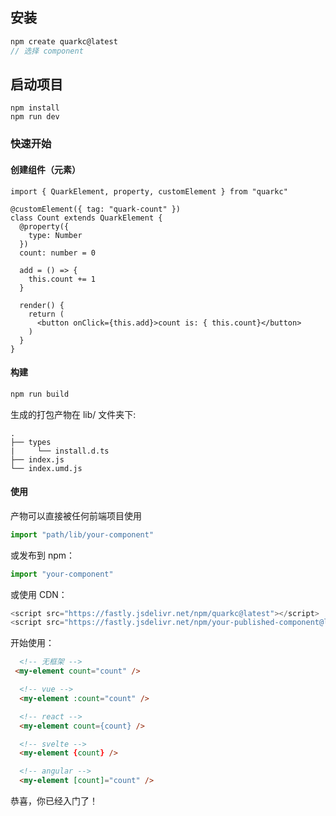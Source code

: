 ## 安装

```js
npm create quarkc@latest
// 选择 component
```

## 启动项目
```
npm install
npm run dev
```

### 快速开始

#### 创建组件（元素）

```tsx
import { QuarkElement, property, customElement } from "quarkc"

@customElement({ tag: "quark-count" })
class Count extends QuarkElement {
  @property({
    type: Number
  })
  count: number = 0

  add = () => {
    this.count += 1
  }

  render() {
    return (
      <button onClick={this.add}>count is: { this.count}</button>
    )
  }
}
```

#### 构建

```js
npm run build
```

生成的打包产物在 lib/ 文件夹下:

```tree
.
├── types
|     └── install.d.ts
├── index.js
└── index.umd.js
```

#### 使用

产物可以直接被任何前端项目使用

```js
import "path/lib/your-component"
```

或发布到 npm：
```js
import "your-component"
```

或使用 CDN：
```js
<script src="https://fastly.jsdelivr.net/npm/quarkc@latest"></script>
<script src="https://fastly.jsdelivr.net/npm/your-published-component@latest"></script>
```

开始使用：
```html
  <!-- 无框架 -->
 <my-element count="count" />

  <!-- vue -->
  <my-element :count="count" />

  <!-- react -->
  <my-element count={count} />

  <!-- svelte -->
  <my-element {count} />

  <!-- angular -->
  <my-element [count]="count" />
```

恭喜，你已经入门了！
